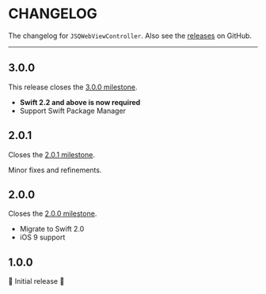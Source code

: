 # CHANGELOG

The changelog for `JSQWebViewController`. Also see the [releases](https://github.com/jessesquires/JSQWebViewController/releases) on GitHub.

--------------------------------------

3.0.0
-----

This release closes the [3.0.0 milestone](https://github.com/jessesquires/JSQWebViewController/issues?utf8=✓&q=+milestone%3A3.0.0+).

- **Swift 2.2 and above is now required**
- Support Swift Package Manager

2.0.1
-----

Closes the [2.0.1 milestone](https://github.com/jessesquires/JSQWebViewController/issues?q=milestone%3A2.0.1).

Minor fixes and refinements.

2.0.0
-----

Closes the [2.0.0 milestone](https://github.com/jessesquires/JSQWebViewController/issues?q=milestone%3A2.0.0).

- Migrate to Swift 2.0
- iOS 9 support

1.0.0
-----

:tada: Initial release :tada: 
